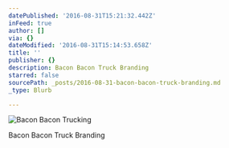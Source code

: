 ```yaml
---
datePublished: '2016-08-31T15:21:32.442Z'
inFeed: true
author: []
via: {}
dateModified: '2016-08-31T15:14:53.658Z'
title: ''
publisher: {}
description: Bacon Bacon Truck Branding
starred: false
sourcePath: _posts/2016-08-31-bacon-bacon-truck-branding.md
_type: Blurb

---
```

![Bacon Bacon Trucking](https://the-grid-user-content.s3-us-west-2.amazonaws.com/11523773-a492-49fa-8aee-5f7ec63e3570.jpg)

Bacon Bacon Truck Branding